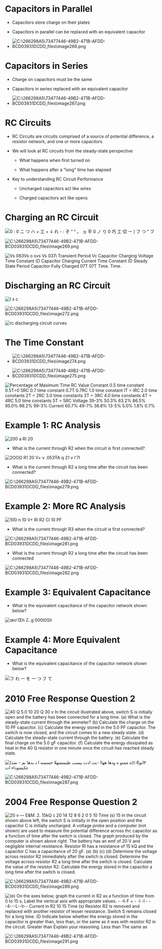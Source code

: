 # Capacitors in Parallel

  -  Capacitors store charge on their plates

  -  Capacitors in parallel can be replaced with an equivalent
     capacitor

  -  ![C:\\266298A5\\73477446-49B2-471B-AFDD-BCD03931DCDD\_files\\image266.png](./media/image266.png)

# Capacitors in Series

  -  Charge on capacitors must be the same

  -  Capacitors in series replaced with an equivalent
     capacitor

  -  ![C:\\266298A5\\73477446-49B2-471B-AFDD-BCD03931DCDD\_files\\image267.png](./media/image267.png)

# RC Circuits

  -  RC Circuits are circuits comprised of a source of potential
     difference, a resistor network, and one or more capacitors

  -  We will look at RC circuits from the steady-state perspective
    
      -  What happens when first turned on
    
      -  What happens after a "long" time has elapsed

  -  Key to understanding RC Circuit Performance
    
      -  Uncharged capacitors act like wires
    
      -  Charged capacitors act like opens

# Charging an RC Circuit

 ![0 : 0 ニ つ ハ + 工 + ↓ れ - : 子 “ “ 。 ョ 平 0 ノ り 0 巧 工 切 ー ) フ つ “ フ
 ](./media/image268.png)
 
 ![C:\\266298A5\\73477446-49B2-471B-AFDD-BCD03931DCDD\_files\\image269.png](./media/image269.png)
 
 ![Vs 063Vs o svs Vs 037i Transient Period Vc Capacitor Charging
 Voltage Time Constant (D Capacitor Charging Current Time Constant (D
 Steady State Period Capacitor Fully Charged 07T 07T Time. Time.
 ](./media/image270.png)

# Discharging an RC Circuit

 ![Ι s c
 ](./media/image271.png)
 
 ![C:\\266298A5\\73477446-49B2-471B-AFDD-BCD03931DCDD\_files\\image272.png](./media/image272.png)
 
 ![rc discharging circuit
     curves](./media/image273.png)

# The Time Constant

  -  ![C:\\266298A5\\73477446-49B2-471B-AFDD-BCD03931DCDD\_files\\image274.png](./media/image274.png)

  -  ![C:\\266298A5\\73477446-49B2-471B-AFDD-BCD03931DCDD\_files\\image275.png](./media/image275.png)

 ![Percentage of Maximum Time RC Value Constant 0.5 time constant
 0.5T=0 5RC 0.7 time constant 0.7T 0.7RC 1.0 time constant IT = IRC 2.0
 time constants 2T = 2RC 3.0 time constants 3T = 3RC 4.0 time constants
 4T = 4RC 5.0 time constants 5T = 5RC Voltage 39-3% 50.3% 63.2% 86.5%
 95.0% 98.2% 99-3% Current 60.7% 49-7% 36.8% 13-5% 5.0% 1.8% 0.7%
 ](./media/image276.png)

# Example 1: RC Analysis

 ![200 a RI 20 ](./media/image277.png)

  -  What is the current through R2 when the circuit is first
     connected?

 ![2ΟΟΩ R1 20 V+ v .053ΫΑ q 21 v Ι'7Ι ](./media/image278.png)

  -  What is the current through R2 a long time after the circuit has
     been
 connected?

 ![C:\\266298A5\\73477446-49B2-471B-AFDD-BCD03931DCDD\_files\\image279.png](./media/image279.png)

# Example 2: More RC Analysis

 ![100 n 10 V+ RI R2 Cl 10 PF ](./media/image280.png)

  -  What is the current through R3 when the circuit is first
     connected?

 ![C:\\266298A5\\73477446-49B2-471B-AFDD-BCD03931DCDD\_files\\image281.png](./media/image281.png)

  -  What is the current through R2 a long time after the circuit has
     been
 connected

 ![C:\\266298A5\\73477446-49B2-471B-AFDD-BCD03931DCDD\_files\\image282.png](./media/image282.png)

# Example 3: Equivalent Capacitance

  -  What is the equivalent capacitance of the capacitor network shown
     below?

 ![œo'Œh Z..g 000t0Sh ](./media/image283.png)

# Example 4: More Equivalent Capacitance

  -  What is the equivalent capacitance of the capacitor network shown
     below?

 ![フ れ 一 を 一 つ フ て ](./media/image284.png)

# 2010 Free Response Question 2

 ![40 Q 5.0 10 20 Q 30 v In the circuit illustrated above, switch S is
 initially open and the battery has been connected for a long time. (a)
 What is the steady-state current through the ammeter? (b) Calculate
 the charge on the 10 PF capacitor. (c) Calculate the energy stored in
 the 5.0 PF capacitor. The switch is now closed, and the circuit comes
 to a new steady state. (d) Calculate the steady-state current through
 the battery. (e) Calculate the final charge on the 5.0 gF capacitor.
 (f) Calculate the energy dissipated as heat in the 40 Q resistor in
 one minute once the circuit has reached steady state.
 ](./media/image285.png)
 
 ![(ه ممنو ه ودها ههاا -يت ادت بيسب طيسمنهلا حسسه ا د يدها نم -
 نمد)(٣اتو6- عكيمتوداء ات
 ](./media/image286.png)
 
 ![C:\\266298A5\\73477446-49B2-471B-AFDD-BCD03931DCDD\_files\\image287.png](./media/image287.png)

# 2004 Free Response Question 2

 ![20 v — E\&M. 2. 15kQ c 20 14 12 8 6 2 0 5 10 Time (s) 15 In the
 circuit shown above left, the switch S is initially in the open
 position and the capacitor C is initially uncharged. A voltage probe
 and a computer (not shown) are used to measure the potential
 difference across thc capacitor as a function of time after the switch
 is closed. The graph produced by the computer is shown above right.
 The battery has an emf of 20 V and negligible internal resistance.
 Resistor RI has a resistance of 15 kQ and the capacitor C has a
 capacitance of 20 gF. (a) (b) (c) (d) Determine the voltage across
 resistor R2 immediately after the switch is closed. Determine the
 voltage across resistor R2 a long time after the switch is closed.
 Calculate the value of the resistor R2. Calculate the energy stored in
 the capacitor a long time after the switch is closed.
 ](./media/image288.png)
 
 ![C:\\266298A5\\73477446-49B2-471B-AFDD-BCD03931DCDD\_files\\image289.png](./media/image289.png)
 
 ![(e) On the axes below, graph the current in R2 as a function of time
 from 0 to 15 s. Label the vertical axis with appropriate values. - -h
 F + - -l -l - --4---L--lr-- Current in R2 10 15 Time (s) Resistor R2
 is removed and replaced with another resistor of lesser resistance.
 Switch S remains closed for a long time. (D Indicate below whether the
 energy stored in the capacitor is greater than, less than, or the same
 as it was with resistor R2 in the circuit. Greater than Explain your
 reasoning. Less than The same as
 ](./media/image290.png)
 
 ![C:\\266298A5\\73477446-49B2-471B-AFDD-BCD03931DCDD\_files\\image291.png](./media/image291.png)